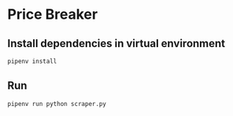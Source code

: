 # Price Breaker

## Install dependencies in virtual environment

```bash
pipenv install
```

## Run

```bash
pipenv run python scraper.py
```

